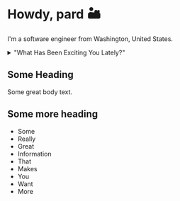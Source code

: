 # Howdy, pard 🏜️

I'm a software engineer from Washington, United States.

<details>
  <summary>
    "What Has Been Exciting You Lately?"
  </summary>

  #### The following have currently been striking my fancy
  
  <ul>
    <li>
      Always on the lookout for new approaches to CSS (still warming to Tailwind, interested in with UI component libraries)
    </li>
    <li>
      Bun
    </li>
    <li>
      Swift
    </li>
    <li>
      Leveling up Data Structures and Alogrithms
    </li>
    <li>
      Typescript
    </li>
    <li>
      Xcode
    </li>
  </ul>
</details>

## Some Heading

Some great body text.

## Some more heading
- Some
- Really
- Great
- Information
- That
- Makes
- You
- Want
- More
